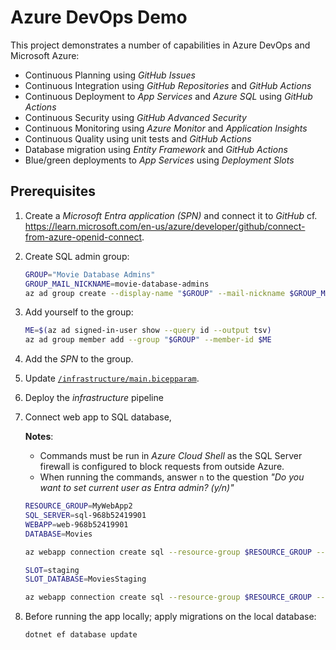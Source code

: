 # Azure DevOps Demo

This project demonstrates a number of capabilities in Azure DevOps and Microsoft Azure:

- Continuous Planning using *GitHub Issues*
- Continuous Integration using *GitHub Repositories* and *GitHub Actions*
- Continuous Deployment to *App Services* and *Azure SQL* using *GitHub Actions*
- Continuous Security using *GitHub Advanced Security*
- Continuous Monitoring using *Azure Monitor* and *Application Insights*
- Continuous Quality using unit tests and *GitHub Actions*
- Database migration using *Entity Framework* and *GitHub Actions*
- Blue/green deployments to *App Services* using *Deployment Slots*

## Prerequisites

1. Create a *Microsoft Entra application (SPN)* and connect it to *GitHub* cf. <https://learn.microsoft.com/en-us/azure/developer/github/connect-from-azure-openid-connect>.
1. Create SQL admin group:

    ```bash
    GROUP="Movie Database Admins"
    GROUP_MAIL_NICKNAME=movie-database-admins
    az ad group create --display-name "$GROUP" --mail-nickname $GROUP_MAIL_NICKNAME
    ```

1. Add yourself to the group:

    ```bash
    ME=$(az ad signed-in-user show --query id --output tsv)
    az ad group member add --group "$GROUP" --member-id $ME
    ```

1. Add the *SPN* to the group.
1. Update [`/infrastructure/main.bicepparam`](/infrastructure/main.bicepparam).
1. Deploy the *infrastructure* pipeline
1. Connect web app to SQL database,

    **Notes**:

    - Commands must be run in *Azure Cloud Shell* as the SQL Server firewall is configured to block requests from outside Azure.
    - When running the commands, answer `n` to the question *"Do you want to set current user as Entra admin? (y/n)"*

    ```bash
    RESOURCE_GROUP=MyWebApp2
    SQL_SERVER=sql-968b52419901
    WEBAPP=web-968b52419901
    DATABASE=Movies

    az webapp connection create sql --resource-group $RESOURCE_GROUP --name $WEBAPP --target-resource-group $RESOURCE_GROUP --server $SQL_SERVER --database $DATABASE --system-identity --client-type dotnet --connection $DATABASE # --config-connstr (in preview; to be enabled later)

    SLOT=staging
    SLOT_DATABASE=MoviesStaging

    az webapp connection create sql --resource-group $RESOURCE_GROUP --name $WEBAPP --slot $SLOT --target-resource-group $RESOURCE_GROUP --server $SQL_SERVER --database $SLOT_DATABASE --system-identity --client-type dotnet --connection $SLOT_DATABASE # --config-connstr (in preview; not working for deployment slots yet)
    ```

1. Before running the app locally; apply migrations on the local database:

    ```bash
    dotnet ef database update
    ```
